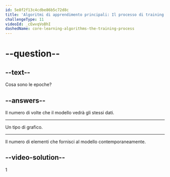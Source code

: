 ```yaml
---
id: 5e8f2f13c4cdbe86b5c72d8c
title: 'Algoritmi di apprendimento principali: Il processo di training'
challengeType: 11
videoId: _cEwvqVoBhI
dashedName: core-learning-algorithms-the-training-process
---
```


# --question--

## --text--

Cosa sono le epoche?

## --answers--

Il numero di volte che il modello vedrà gli stessi dati.

---

Un tipo di grafico.

---

Il numero di elementi che fornisci al modello contemporaneamente.

## --video-solution--

1

